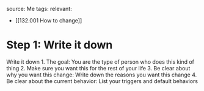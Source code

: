 source: Me
tags:
relevant:
- [[132.001 How to change]]

# Step 1: Write it down

Write it down
	1. The goal: You are the type of person who does this kind of thing
	2. Make sure you want this for the rest of your life
	3. Be clear about why you want this change: Write down the reasons you want this change
	4. Be clear about the current behavior: List your triggers and default behaviors
